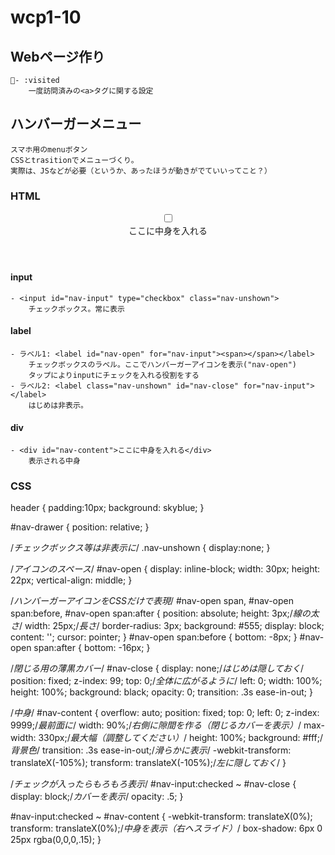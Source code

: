 # wcp1-10

## Webページ作り
    - :visited
        一度訪問済みの<a>タグに関する設定

## ハンバーガーメニュー
    スマホ用のmenuボタン
    CSSとtrasitionでメニューづくり。
    実際は、JSなどが必要（というか、あったほうが動きがでていいってこと？）

### HTML
<header>
  <div id="nav-drawer">
      <input id="nav-input" type="checkbox" class="nav-unshown">
      <label id="nav-open" for="nav-input"><span></span></label>
      <label class="nav-unshown" id="nav-close" for="nav-input"></label>
      <div id="nav-content">ここに中身を入れる</div>
  </div>
</header>

#### input
    - <input id="nav-input" type="checkbox" class="nav-unshown">
        チェックボックス。常に表示
#### label
    - ラベル1: <label id="nav-open" for="nav-input"><span></span></label>
        チェックボックスのラベル。ここでハンバーガーアイコンを表示("nav-open")
        タップによりinputにチェックを入れる役割をする
    - ラベル2: <label class="nav-unshown" id="nav-close" for="nav-input"></label>
        はじめは非表示。
#### div
    - <div id="nav-content">ここに中身を入れる</div>
        表示される中身

### CSS
header {
  padding:10px;
  background: skyblue;
}

#nav-drawer {
  position: relative;
}

/*チェックボックス等は非表示に*/
.nav-unshown {
  display:none;
}

/*アイコンのスペース*/
#nav-open {
  display: inline-block;
  width: 30px;
  height: 22px;
  vertical-align: middle;
}

/*ハンバーガーアイコンをCSSだけで表現*/
#nav-open span, #nav-open span:before, #nav-open span:after {
  position: absolute;
  height: 3px;/*線の太さ*/
  width: 25px;/*長さ*/
  border-radius: 3px;
  background: #555;
  display: block;
  content: '';
  cursor: pointer;
}
#nav-open span:before {
  bottom: -8px;
}
#nav-open span:after {
  bottom: -16px;
}

/*閉じる用の薄黒カバー*/
#nav-close {
  display: none;/*はじめは隠しておく*/
  position: fixed;
  z-index: 99;
  top: 0;/*全体に広がるように*/
  left: 0;
  width: 100%;
  height: 100%;
  background: black;
  opacity: 0;
  transition: .3s ease-in-out;
}

/*中身*/
#nav-content {
  overflow: auto;
  position: fixed;
  top: 0;
  left: 0;
  z-index: 9999;/*最前面に*/
  width: 90%;/*右側に隙間を作る（閉じるカバーを表示）*/
  max-width: 330px;/*最大幅（調整してください）*/
  height: 100%;
  background: #fff;/*背景色*/
  transition: .3s ease-in-out;/*滑らかに表示*/
  -webkit-transform: translateX(-105%);
  transform: translateX(-105%);/*左に隠しておく*/
}

/*チェックが入ったらもろもろ表示*/
#nav-input:checked ~ #nav-close {
  display: block;/*カバーを表示*/
  opacity: .5;
}

#nav-input:checked ~ #nav-content {
  -webkit-transform: translateX(0%);
  transform: translateX(0%);/*中身を表示（右へスライド）*/
  box-shadow: 6px 0 25px rgba(0,0,0,.15);
}

